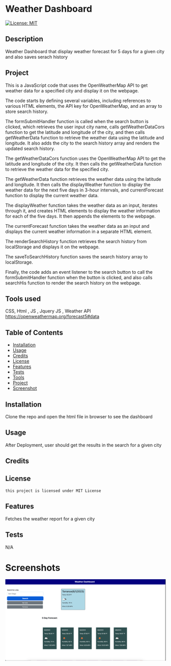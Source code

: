 
# Weather Dashboard
  [![License: MIT](https://img.shields.io/badge/License-MIT-yellow.svg)](https://opensource.org/licenses/MIT)

## Description
  
  Weather Dashboard that display weather forecast for 5 days for a given city and also saves serach history

## Project 
This is a JavaScript code that uses the OpenWeatherMap API to get weather data for a specified city and display it on the webpage.

The code starts by defining several variables, including references to various HTML elements, the API key for OpenWeatherMap, and an array to store search history.

The formSubmitHandler function is called when the search button is clicked, which retrieves the user input city name, calls getWeatherDataCors function to get the latitude and longitude of the city, and then calls getWeatherData function to retrieve the weather data using the latitude and longitude. It also adds the city to the search history array and renders the updated search history.

The getWeatherDataCors function uses the OpenWeatherMap API to get the latitude and longitude of the city. It then calls the getWeatherData function to retrieve the weather data for the specified city.

The getWeatherData function retrieves the weather data using the latitude and longitude. It then calls the displayWeather function to display the weather data for the next five days in 3-hour intervals, and currentForecast function to display the current weather data.

The displayWeather function takes the weather data as an input, iterates through it, and creates HTML elements to display the weather information for each of the five days. It then appends the elements to the webpage.

The currentForecast function takes the weather data as an input and displays the current weather information in a separate HTML element.

The renderSearchHistory function retrieves the search history from localStorage and displays it on the webpage.

The saveToSearchHistory function saves the search history array to localStorage.

Finally, the code adds an event listener to the search button to call the formSubmitHandler function when the button is clicked, and also calls searchHis function to render the search history on the webpage.

## Tools used
CSS, Html , JS , Jquery
JS , Weather API  https://openweathermap.org/forecast5#data


## Table of Contents
   
  - [Installation](#installation)
  - [Usage](#usage)
  - [Credits](#credits)
  - [License](#license)
  - [Features](#features)
  - [Tests](#tests)
  - [Tools](#tools)
  - [Project](#project)
  - [Screenshot](#screenshot)

  ## Installation

  Clone the repo  and open the html file in browser to see the  dashboard

  ## Usage

  After Deployment, user should get the results in the search for a given city

  ## Credits

  

  ## License 
    this project is licensed under MIT License

  ## Features
   
  Fetches the weather report for a given city

  ## Tests

  N/A

 # Screenshots

![image](https://github.com/bbandhu/Weather-Dashboard/blob/main/Assests/WeatherDashboard.png)




